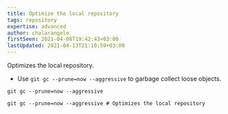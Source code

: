 ```yaml
---
title: Optimize the local repository
tags: repository
expertise: advanced
author: chalarangelo
firstSeen: 2021-04-08T19:42:43+03:00
lastUpdated: 2021-04-13T21:10:59+03:00
---
```


Optimizes the local repository.

- Use `git gc --prune=now --aggressive` to garbage collect loose objects.

```shell
git gc --prune=now --aggressive
```

```shell
git gc --prune=now --aggressive # Optimizes the local repository
```

